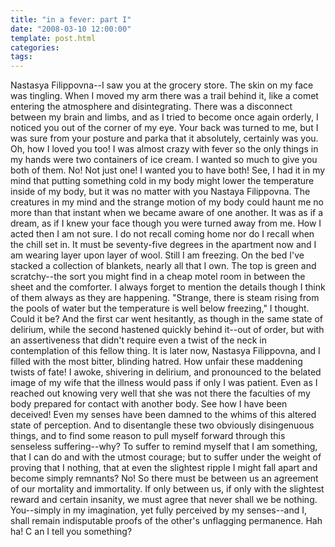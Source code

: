```yaml
---
title: "in a fever: part I"
date: "2008-03-10 12:00:00"
template: post.html
categories: 
tags: 
---
```


Nastasya Filippovna­--I saw you at the grocery store. The skin on my face was tingling. When I moved my arm there was a trail behind it, like a comet entering the atmosphere and disintegrating. There was a disconnect between my brain and limbs, and as I tried to become once again orderly, I noticed you out of the corner of my eye. Your back was turned to me, but I was sure from your posture and parka that it absolutely, certainly was you. Oh, how I loved you too! I was almost crazy with fever so the only things in my hands were two containers of ice cream. I wanted so much to give you both of them. No! Not just one! I wanted you to have both! See, I had it in my mind that putting something cold in my body might lower the temperature inside of my body, but it was no matter with you Nastaya Filippovna. The creatures in my mind and the strange motion of my body could haunt me no more than that instant when we became aware of one another. It was as if a dream, as if I knew your face though you were turned away from me. How I acted then I am not sure. I do not recall coming home nor do I recall when the chill set in. It must be seventy-five degrees in the apartment now and I am wearing layer upon layer of wool. Still I am freezing. On the bed I've stacked a collection of blankets, nearly all that I own. The top is green and scratchy--­the sort you might find in a cheap motel room in between the sheet and the comforter. I always forget to mention the details though I think of them always as they are happening. "Strange, there is steam rising from the pools of water but the temperature is well below freezing," I thought. Could it be? And the first car went hesitantly, as though in the same state of delirium, while the second hastened quickly behind it--­out of order, but with an assertiveness that didn't require even a twist of the neck in contemplation of this fellow thing. It is later now, Nastasya Filippovna, and I filled with the most bitter, blinding hatred. How unfair these maddening twists of fate! I awoke, shivering in delirium, and pronounced to the belated image of my wife that the illness would pass if only I was patient. Even as I reached out knowing very well that she was not there the faculties of my body prepared for contact with another body. See how I have been deceived! Even my senses have been damned to the whims of this altered state of perception. And to disentangle these two obviously disingenuous things, and to find some reason to pull myself forward through this senseless suffering--­why? To suffer to remind myself that I am something­, that I can do and with the utmost courage; but to suffer under the weight of proving that I nothing, that at even the slightest ripple I might fall apart and become simply remnants? No! So there must be between us an agreement of our mortality and immortality. If only between us, if only with the slightest reward and certain insanity, we must agree that never shall we be nothing. You­--simply in my imagination, yet fully perceived by my senses­--and I, shall remain indisputable proofs of the other's unflagging permanence. Hah ha! C an I tell you something?